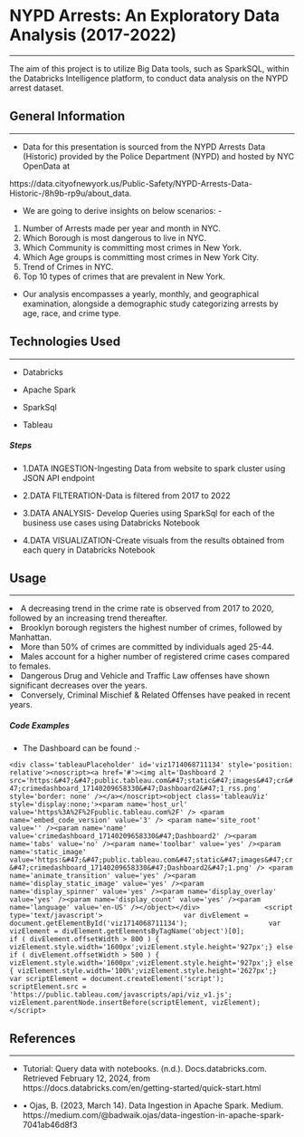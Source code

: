 <h1>NYPD Arrests: An Exploratory Data Analysis (2017-2022)</h1>
<hr><p>The aim of this project is to utilize Big Data tools, such as SparkSQL, within the Databricks Intelligence platform, to conduct data analysis on the NYPD arrest dataset.</p><h2>General Information</h2>
<hr><ul>
<li>Data for this presentation is sourced from the NYPD Arrests Data (Historic) provided by the Police Department (NYPD) and hosted by NYC OpenData at</li>
</ul>
<p>https://data.cityofnewyork.us/Public-Safety/NYPD-Arrests-Data-Historic-/8h9b-rp9u/about_data.</p><ul>
<li>We are going to derive insights on below scenarios: -</li>
</ul>
<ol>
<li>Number of Arrests made per year and month in NYC.</li>
<li>Which Borough is most dangerous to live in NYC.</li>
<li>Which Community is committing most crimes in New York.</li>
<li>Which Age groups is committing most crimes in New York City.</li>
<li>Trend of Crimes in NYC.</li>
<li>Top 10 types of crimes that are prevalent in New York.</li>
</ol><ul>
<li>Our analysis encompasses a yearly, monthly, and geographical examination, alongside a demographic study categorizing arrests by age, race, and crime type.</li>
</ul><h2>Technologies Used</h2>
<hr><ul>
<li>Databricks</li>
</ul><ul>
<li>Apache Spark</li>
</ul><ul>
<li>SparkSql</li>
</ul><ul>
<li>Tableau</li>
</ul><h5>Steps</h5><ul>
<li>1.DATA INGESTION-Ingesting Data from website to spark cluster using JSON API endpoint</li>
</ul><ul>
<li>2.DATA FILTERATION-Data is filtered from 2017 to 2022</li>
</ul><ul>
<li>3.DATA ANALYSIS- Develop Queries using SparkSql for each of the business use cases using Databricks Notebook</li>
</ul><ul>
<li>4.DATA VISUALIZATION-Create visuals from the results obtained from each query in Databricks Notebook</li>
</ul><h2>Usage</h2>
<hr><p><li>A decreasing trend in the crime rate is observed from 2017 to 2020, followed by an increasing trend thereafter.&nbsp;</li><li>
Brooklyn borough registers the highest number of crimes, followed by Manhattan.&nbsp;</li>
<li>More than 50% of crimes are committed by individuals aged 25-44.&nbsp;</li>
<li>Males account for a higher number of registered crime cases compared to females.&nbsp;</li>
<li>Dangerous Drug and Vehicle and Traffic Law offenses have shown significant decreases over the years.&nbsp;</li>
<li>Conversely, Criminal Mischief &amp; Related Offenses have peaked in recent years.&nbsp;</li></p><h5>Code Examples</h5><ul>
<li>The Dashboard can be found :-</li>
</ul><p><code>&lt;div class='tableauPlaceholder' id='viz1714068711134' style='position: relative'&gt;&lt;noscript&gt;&lt;a href='#'&gt;&lt;img alt='Dashboard 2 ' src='https:&amp;#47;&amp;#47;public.tableau.com&amp;#47;static&amp;#47;images&amp;#47;cr&amp;#47;crimedashboard_17140209658330&amp;#47;Dashboard2&amp;#47;1_rss.png' style='border: none' /&gt;&lt;/a&gt;&lt;/noscript&gt;&lt;object class='tableauViz'  style='display:none;'&gt;&lt;param name='host_url' value='https%3A%2F%2Fpublic.tableau.com%2F' /&gt; &lt;param name='embed_code_version' value='3' /&gt; &lt;param name='site_root' value='' /&gt;&lt;param name='name' value='crimedashboard_17140209658330&amp;#47;Dashboard2' /&gt;&lt;param name='tabs' value='no' /&gt;&lt;param name='toolbar' value='yes' /&gt;&lt;param name='static_image' value='https:&amp;#47;&amp;#47;public.tableau.com&amp;#47;static&amp;#47;images&amp;#47;cr&amp;#47;crimedashboard_17140209658330&amp;#47;Dashboard2&amp;#47;1.png' /&gt; &lt;param name='animate_transition' value='yes' /&gt;&lt;param name='display_static_image' value='yes' /&gt;&lt;param name='display_spinner' value='yes' /&gt;&lt;param name='display_overlay' value='yes' /&gt;&lt;param name='display_count' value='yes' /&gt;&lt;param name='language' value='en-US' /&gt;&lt;/object&gt;&lt;/div&gt;                &lt;script type='text/javascript'&gt;                    var divElement = document.getElementById('viz1714068711134');                    var vizElement = divElement.getElementsByTagName('object')[0];                    if ( divElement.offsetWidth &gt; 800 ) { vizElement.style.width='1600px';vizElement.style.height='927px';} else if ( divElement.offsetWidth &gt; 500 ) { vizElement.style.width='1600px';vizElement.style.height='927px';} else { vizElement.style.width='100%';vizElement.style.height='2627px';}                     var scriptElement = document.createElement('script');                    scriptElement.src = 'https://public.tableau.com/javascripts/api/viz_v1.js';                    vizElement.parentNode.insertBefore(scriptElement, vizElement);                &lt;/script&gt;</code></p><h2>References</h2>
<hr><ul>
<li>Tutorial: Query data with notebooks. (n.d.). Docs.databricks.com. Retrieved February 12, 2024, from https://docs.databricks.com/en/getting-started/quick-start.html</li>
</ul><ul>
<li>•	Ojas, B. (2023, March 14). Data Ingestion in Apache Spark. Medium. https://medium.com/@badwaik.ojas/data-ingestion-in-apache-spark-7041ab46d8f3</li>
</ul>
